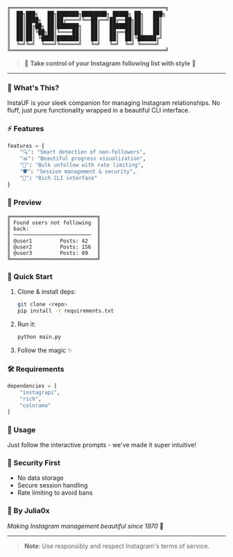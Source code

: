 ```ascii
╔══════════════════════════════════════════════════╗
║  ██╗███╗   ██╗███████╗████████╗ █████╗ ██╗   ███╗
║  ██║████╗  ██║██╔════╝╚══██╔══╝██╔══██╗██║   ██║
║  ██║██╔██╗ ██║███████╗   ██║   ███████║██║   ██║
║  ██║██║╚██╗██║╚════██║   ██║   ██╔══██║██║   ██║
║  ██║██║ ╚████║███████║   ██║   ██║  ██║╚██████╔╝
║  ╚═╝╚═╝  ╚═══╝╚══════╝   ╚═╝   ╚═╝  ╚═╝ ╚═════╝ 
╚══════════════════════════════════════════════════╝
```

> 🌟 **Take control of your Instagram following list with style** 🌟

---

### 🎯 What's This?

InstaUF is your sleek companion for managing Instagram relationships. No fluff, just pure functionality wrapped in a beautiful CLI interface.

### ⚡️ Features

```python
features = {
    "🔍": "Smart detection of non-followers",
    "📊": "Beautiful progress visualization",
    "🚀": "Bulk unfollow with rate limiting",
    "🛡️": "Session management & security",
    "💫": "Rich CLI interface"
}
```

### 🎨 Preview

```
╔════════════════════════════╗
║ Found users not following  ║
║ back:                      ║
║ ─────────────────────────  ║
║ @user1         Posts: 42   ║
║ @user2         Posts: 156  ║
║ @user3         Posts: 89   ║
╚════════════════════════════╝
```

### 🚀 Quick Start

1. Clone & install deps:
   ```bash
   git clone <repo>
   pip install -r requirements.txt
   ```

2. Run it:
   ```bash
   python main.py
   ```

3. Follow the magic ✨

### 🛠️ Requirements

```python
dependencies = [
    "instagrapi",
    "rich",
    "colorama"
]
```

### 🎯 Usage

Just follow the interactive prompts - we've made it super intuitive!

### 🔐 Security First

- No data storage
- Secure session handling
- Rate limiting to avoid bans

### 💫 By Julia0x

*Making Instagram management beautiful since 1970* 🌙

---

> **Note**: Use responsibly and respect Instagram's terms of service.